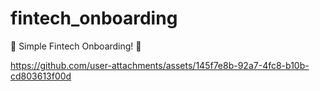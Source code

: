 # fintech_onboarding
🚀 Simple Fintech Onboarding! 🚀

https://github.com/user-attachments/assets/145f7e8b-92a7-4fc8-b10b-cd803613f00d


